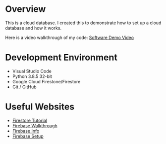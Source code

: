 # Overview

This is a cloud database. I created this to demonstrate how to set up a cloud database and how it works.

Here is a video walkthrough of my code: [Software Demo Video](https://youtu.be/btA5wcreMyQ)

# Development Environment

* Visual Studio Code
* Python 3.8.5 32-bit
* Google Cloud Firestone/Firestore
* Git / GitHub

# Useful Websites

* [Firestore Tutorial](https://firebase.google.com/docs/firestore/quickstart)
* [Firebase Walkthrough](https://www.youtube.com/watch?v=2Vf1D-rUMwE)
* [Firebase Info](https://firebase.google.com/docs/web/setup)
* [Firebase Setup](https://firebase.google.com/docs/web/setup)
